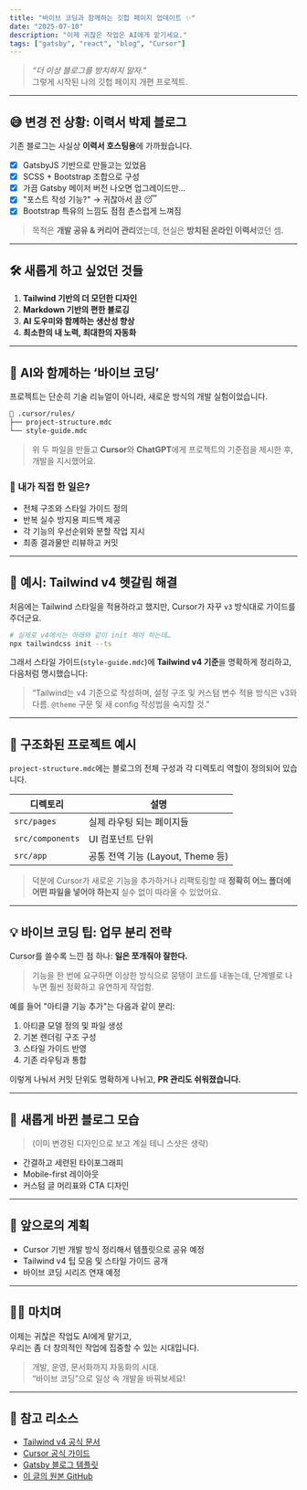```yaml
---
title: "바이브 코딩과 함께하는 깃헙 페이지 업데이트 ✨"
date: "2025-07-10"
description: "이제 귀찮은 작업은 AI에게 맡기세요."
tags: ["gatsby", "react", "blog", "Cursor"]
---
```


> _“더 이상 블로그를 방치하지 말자.”_  
> 그렇게 시작된 나의 깃헙 페이지 개편 프로젝트.

---

## 😅 변경 전 상황: 이력서 박제 블로그

기존 블로그는 사실상 **이력서 호스팅용**에 가까웠습니다.

- [x] GatsbyJS 기반으로 만들고는 있었음  
- [x] SCSS + Bootstrap 조합으로 구성  
- [x] 가끔 Gatsby 메이저 버전 나오면 업그레이드만…  
- [x] "포스트 작성 기능?" → 귀찮아서 끔 😴  
- [x] Bootstrap 특유의 느낌도 점점 촌스럽게 느껴짐  

> 목적은 **개발 공유 & 커리어 관리**였는데, 현실은 **방치된 온라인 이력서**였던 셈.

---

## 🛠️ 새롭게 하고 싶었던 것들

1. **Tailwind 기반의 더 모던한 디자인**
2. **Markdown 기반의 편한 블로깅**
3. **AI 도우미와 함께하는 생산성 향상**
4. **최소한의 내 노력, 최대한의 자동화**

---

## 🤖 AI와 함께하는 ‘바이브 코딩’

프로젝트는 단순히 기술 리뉴얼이 아니라, 새로운 방식의 개발 실험이었습니다.

```bash
📁 .cursor/rules/
├── project-structure.mdc
└── style-guide.mdc
```

> 위 두 파일을 만들고 **Cursor**와 **ChatGPT**에게 프로젝트의 기준점을 제시한 후, 개발을 지시했어요.

### 🎯 내가 직접 한 일은?

- 전체 구조와 스타일 가이드 정의
- 반복 실수 방지용 피드백 제공
- 각 기능의 우선순위와 분할 작업 지시
- 최종 결과물만 리뷰하고 커밋

---

## 🧠 예시: Tailwind v4 헷갈림 해결

처음에는 Tailwind 스타일을 적용하라고 했지만, Cursor가 자꾸 `v3` 방식대로 가이드를 주더군요.

```bash
# 실제로 v4에서는 아래와 같이 init 해야 하는데…
npx tailwindcss init --ts
```

그래서 스타일 가이드(`style-guide.mdc`)에 **Tailwind v4 기준**을 명확하게 정리하고, 다음처럼 명시했습니다:

> “Tailwind는 v4 기준으로 작성하며, 설정 구조 및 커스텀 변수 적용 방식은 v3와 다름. `@theme` 구문 및 새 config 작성법을 숙지할 것.”

---

## 📄 구조화된 프로젝트 예시

`project-structure.mdc`에는 블로그의 전체 구성과 각 디렉토리 역할이 정의되어 있습니다.

| 디렉토리 | 설명 |
|----------|------|
| `src/pages` | 실제 라우팅 되는 페이지들 |
| `src/components` | UI 컴포넌트 단위 |
| `src/app` | 공통 전역 기능 (Layout, Theme 등) |

> 덕분에 Cursor가 새로운 기능을 추가하거나 리팩토링할 때 **정확히 어느 폴더에 어떤 파일을 넣어야 하는지** 실수 없이 따라올 수 있었어요.

---

## 💡 바이브 코딩 팁: 업무 분리 전략

Cursor를 쓸수록 느낀 점 하나: **일은 쪼개줘야 잘한다.**

> 기능을 한 번에 요구하면 이상한 방식으로 뭉탱이 코드를 내놓는데, 단계별로 나누면 훨씬 정확하고 유연하게 작업함.

예를 들어 "아티클 기능 추가"는 다음과 같이 분리:

1. 아티클 모델 정의 및 파일 생성
2. 기본 렌더링 구조 구성
3. 스타일 가이드 반영
4. 기존 라우팅과 통합

이렇게 나눠서 커밋 단위도 명확하게 나뉘고, **PR 관리도 쉬워졌습니다.**

---

## 🎨 새롭게 바뀐 블로그 모습

> (이미 변경된 디자인으로 보고 계실 테니 스샷은 생략)

- 간결하고 세련된 타이포그래피  
- Mobile-first 레이아웃  
- 커스텀 글 머리표와 CTA 디자인  

---

## 📌 앞으로의 계획

- Cursor 기반 개발 방식 정리해서 템플릿으로 공유 예정
- Tailwind v4 팁 모음 및 스타일 가이드 공개
- 바이브 코딩 시리즈 연재 예정

---

## 🧑‍💻 마치며

이제는 귀찮은 작업도 AI에게 맡기고,  
우리는 좀 더 창의적인 작업에 집중할 수 있는 시대입니다.

> 개발, 운영, 문서화까지 자동화의 시대.  
> “바이브 코딩”으로 일상 속 개발을 바꿔보세요!

---

## 🔗 참고 리소스

- [Tailwind v4 공식 문서](https://tailwindcss.com/docs)
- [Cursor 공식 가이드](https://www.cursor.so/)
- [Gatsby 블로그 템플릿](https://www.gatsbyjs.com/starters/)
- [이 글의 원본 GitHub](https://github.com/yourname/yourblog)